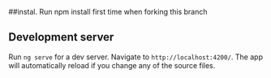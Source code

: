 ##instal. Run npm install first time when forking this branch


## Development server

Run `ng serve` for a dev server. Navigate to `http://localhost:4200/`. The app will automatically reload if you change any of the source files.

